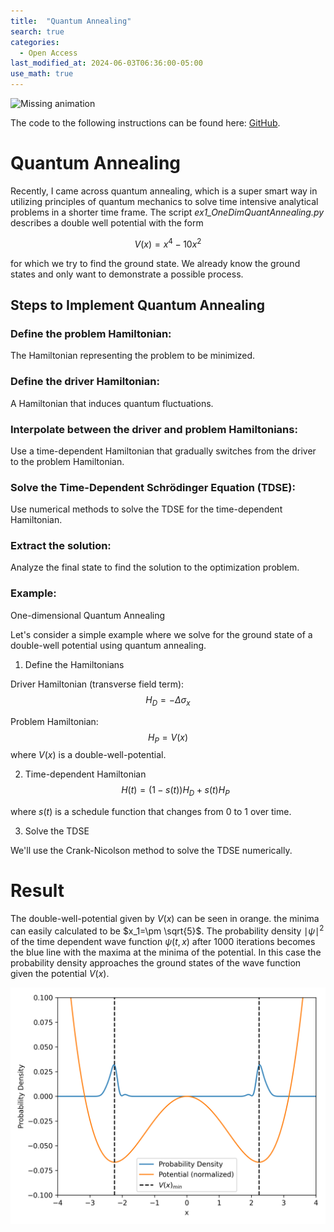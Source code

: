 ```yaml
---
title:  "Quantum Annealing"
search: true
categories: 
  - Open Access
last_modified_at: 2024-06-03T06:36:00-05:00
use_math: true
---
```


![Missing animation](/assets/images/quantum_annealing.gif)

The code to the following instructions can be found here: [GitHub](https://github.com/herzphi/QuantumAnnealing01).

# Quantum Annealing

Recently, I came across quantum annealing, which is a super smart way in utilizing principles of quantum mechanics to solve time intensive analytical problems in a shorter time frame. The script
*ex1_OneDimQuantAnnealing.py*
describes a double well potential with the form 


$$V(x)=x^4-10x^2$$

for which we try to find the ground state. We already know the ground states and only want to demonstrate a possible process.

## Steps to Implement Quantum Annealing
### Define the problem Hamiltonian: 
The Hamiltonian representing the problem to be minimized.
### Define the driver Hamiltonian:
A Hamiltonian that induces quantum fluctuations.
### Interpolate between the driver and problem Hamiltonians:
Use a time-dependent Hamiltonian that gradually switches from the driver to the problem Hamiltonian.
### Solve the Time-Dependent Schrödinger Equation (TDSE):
Use numerical methods to solve the TDSE for the time-dependent Hamiltonian.
### Extract the solution:
Analyze the final state to find the solution to the optimization problem.
### Example:
One-dimensional Quantum Annealing

Let's consider a simple example where we solve for the ground state of a double-well potential using quantum annealing.

1. Define the Hamiltonians

Driver Hamiltonian (transverse field term):
$$H_D = -\Delta \sigma_x$$

Problem Hamiltonian:
$$H_P = V(x)$$
​where $V(x)$ is a double-well-potential.

2. Time-dependent Hamiltonian
$$H(t)=(1-s(t))H_D + s(t)H_P$$

where $s(t)$ is a schedule function that changes from $0$ to $1$ over time.

3. Solve the TDSE

We'll use the Crank-Nicolson method to solve the TDSE numerically.

# Result

The double-well-potential given by $V(x)$ can be seen in orange. the minima can easily calculated to be $x_1=\pm \sqrt{5}$. The probability density $\mid \psi \mid^2$ of the time dependent wave function $\psi(t, x)$ after $1000$ iterations becomes the blue line with the maxima at the minima of the potential. In this case the probability density approaches the ground states of the wave function given the potential $V(x)$.

![Missing plot](/assets/images/onedim.png)